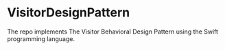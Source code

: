 # VisitorDesignPattern
The repo implements The Visitor Behavioral Design Pattern using the Swift programming language.

